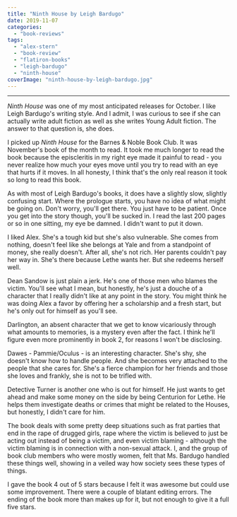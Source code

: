 ```yaml
---
title: "Ninth House by Leigh Bardugo"
date: 2019-11-07
categories: 
  - "book-reviews"
tags: 
  - "alex-stern"
  - "book-review"
  - "flatiron-books"
  - "leigh-bardugo"
  - "ninth-house"
coverImage: "ninth-house-by-leigh-bardugo.jpg"
---
```


* * *

_Ninth House_ was one of my most anticipated releases for October. I like Leigh Bardugo's writing style. And I admit, I was curious to see if she can actually write adult fiction as well as she writes Young Adult fiction. The answer to that question is, she does.

I picked up _Ninth House_ for the Barnes & Noble Book Club. It was November's book of the month to read. It took me much longer to read the book because the episcleritis in my right eye made it painful to read - you never realize how much your eyes move until you try to read with an eye that hurts if it moves. In all honesty, I think that's the only real reason it took so long to read this book.

As with most of Leigh Bardugo's books, it does have a slightly slow, slightly confusing start. Where the prologue starts, you have no idea of what might be going on. Don't worry, you'll get there. You just have to be patient. Once you get into the story though, you'll be sucked in. I read the last 200 pages or so in one sitting, my eye be damned. I didn't want to put it down.

I liked Alex. She's a tough kid but she's also vulnerable. She comes from nothing, doesn't feel like she belongs at Yale and from a standpoint of money, she really doesn't. After all, she's not rich. Her parents couldn't pay her way in. She's there because Lethe wants her. But she redeems herself well.

Dean Sandow is just plain a jerk. He's one of those men who blames the victim. You'll see what I mean, but honestly, he's just a douche of a character that I really didn't like at any point in the story. You might think he was doing Alex a favor by offering her a scholarship and a fresh start, but he's only out for himself as you'll see.

Darlington, an absent character that we get to know vicariously through what amounts to memories, is a mystery even after the fact. I think he'll figure even more prominently in book 2, for reasons I won't be disclosing.

Dawes - Pammie/Oculus - is an interesting character. She's shy, she doesn't know how to handle people. And she becomes very attached to the people that she cares for. She's a fierce champion for her friends and those she loves and frankly, she is not to be trifled with.

Detective Turner is another one who is out for himself. He just wants to get ahead and make some money on the side by being Centurion for Lethe. He helps them investigate deaths or crimes that might be related to the Houses, but honestly, I didn't care for him.

The book deals with some pretty deep situations such as frat parties that end in the rape of drugged girls, rape where the victim is believed to just be acting out instead of being a victim, and even victim blaming - although the victim blaming is in connection with a non-sexual attack. I, and the group of book club members who were mostly women, felt that Ms. Bardugo handled these things well, showing in a veiled way how society sees these types of things.

I gave the book 4 out of 5 stars because I felt it was awesome but could use some improvement. There were a couple of blatant editing errors. The ending of the book more than makes up for it, but not enough to give it a full five stars.
